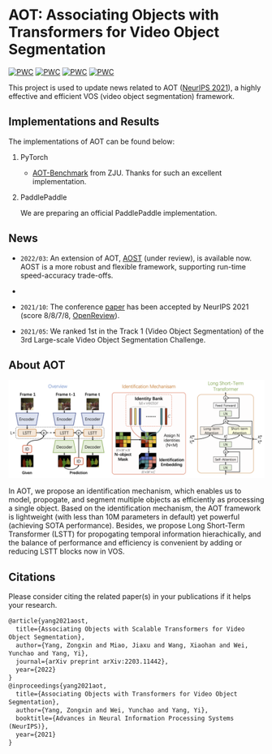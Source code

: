 # AOT: Associating Objects with Transformers for Video Object Segmentation


[![PWC](https://img.shields.io/endpoint.svg?url=https://paperswithcode.com/badge/associating-objects-with-transformers-for/video-object-segmentation-on-youtube-vos)](https://paperswithcode.com/sota/video-object-segmentation-on-youtube-vos?p=associating-objects-with-transformers-for)
[![PWC](https://img.shields.io/endpoint.svg?url=https://paperswithcode.com/badge/associating-objects-with-transformers-for/semi-supervised-video-object-segmentation-on-1)](https://paperswithcode.com/sota/semi-supervised-video-object-segmentation-on-1?p=associating-objects-with-transformers-for)
[![PWC](https://img.shields.io/endpoint.svg?url=https://paperswithcode.com/badge/associating-objects-with-transformers-for/visual-object-tracking-on-davis-2017)](https://paperswithcode.com/sota/visual-object-tracking-on-davis-2017?p=associating-objects-with-transformers-for)
[![PWC](https://img.shields.io/endpoint.svg?url=https://paperswithcode.com/badge/associating-objects-with-transformers-for/visual-object-tracking-on-davis-2016)](https://paperswithcode.com/sota/visual-object-tracking-on-davis-2016?p=associating-objects-with-transformers-for)

This project is used to update news related to AOT ([NeurIPS 2021](https://arxiv.org/abs/2106.02638)), a highly effective and efficient VOS (video object segmentation) framework.

## Implementations and Results
The implementations of AOT can be found below:

1. PyTorch
        
    - [AOT-Benchmark](https://github.com/yoxu515/aot-benchmark) from ZJU. Thanks for such an excellent implementation.
    
2. PaddlePaddle
        
    We are preparing an official PaddlePaddle implementation.
    
## News
- `2022/03`: An extension of AOT, [AOST](https://arxiv.org/abs/2203.11442) (under review), is available now. AOST is a more robust and flexible framework, supporting run-time speed-accuracy trade-offs.
- 
- `2021/10`: The conference [paper](https://arxiv.org/abs/2106.02638) has been accepted by NeurIPS 2021 (score 8/8/7/8, [OpenReview](https://openreview.net/forum?id=hl3v8io3ZYt)).

- `2021/05`: We ranked 1st in the Track 1 (Video Object Segmentation) of the 3rd Large-scale Video Object Segmentation Challenge.

## About AOT
![alt text](overview.png "An overview of AOT")

In AOT, we propose an identification mechanism, which enables us to model, propogate, and segment multiple objects as efficiently as processing a single object. Based on the identification mechanism, the AOT framework is lightweight (with less than 10M parameters in default) yet powerful (achieving SOTA performance). Besides, we propose Long Short-Term Transformer (LSTT) for propogating temporal information hierachically, and the balance of performance and efficiency is convenient by adding or reducing LSTT blocks now in VOS.

## Citations
Please consider citing the related paper(s) in your publications if it helps your research.
```
@article{yang2021aost,
  title={Associating Objects with Scalable Transformers for Video Object Segmentation},
  author={Yang, Zongxin and Miao, Jiaxu and Wang, Xiaohan and Wei, Yunchao and Yang, Yi},
  journal={arXiv preprint arXiv:2203.11442},
  year={2022}
}
@inproceedings{yang2021aot,
  title={Associating Objects with Transformers for Video Object Segmentation},
  author={Yang, Zongxin and Wei, Yunchao and Yang, Yi},
  booktitle={Advances in Neural Information Processing Systems (NeurIPS)},
  year={2021}
}
```





